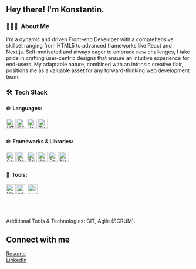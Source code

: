 <h2>Hey there! I'm Konstantin.</h2>

<h3>👨🏻‍💻 &nbsp;About Me</h3>
<p>
  I'm a dynamic and driven Front-end Developer with a comprehensive skillset ranging from HTML5 to advanced frameworks like React and Next.js.
  Self-motivated and always eager to embrace new challenges, I take pride in crafting user-centric designs that ensure an intuitive experience for end-users.
  My adaptable nature, combined with an intrinsic creative flair, positions me as a valuable asset for any forward-thinking web development team.
</p>

<h3>🛠 &nbsp;Tech Stack</h3>

<h4>🌐 &nbsp;Languages:</h4>
<img align="left" alt="HTML5" width="26px" src="https://cdn.jsdelivr.net/gh/devicons/devicon/icons/html5/html5-original.svg" />
<img align="left" alt="CSS3" width="26px" src="https://cdn.jsdelivr.net/gh/devicons/devicon/icons/css3/css3-original.svg" />
<img align="left" alt="JavaScript" width="26px" src="https://cdn.jsdelivr.net/gh/devicons/devicon/icons/javascript/javascript-original.svg" />
<img align="left" alt="Typescript" width="26px" src="https://img.icons8.com/fluency/48/typescript--v1.png" />
<br/><br/>

<h4>🌐 &nbsp;Frameworks & Libraries:</h4>
<img align="left" alt="Sass" width="26px" src="https://cdn.jsdelivr.net/gh/devicons/devicon/icons/sass/sass-original.svg" />
<img align="left" alt="Bootstrap" width="26px" src="https://img.icons8.com/color/48/bootstrap.png" />
<img align="left" alt="TailwindCSS" width="26px" src="https://img.icons8.com/fluency/48/tailwind_css.png" />
<img align="left" alt="Jquery" width="26px" src="https://img.icons8.com/ios-filled/50/000000/jquery.png" />
<img align="left" alt="React" width="26px" src="https://cdn.jsdelivr.net/gh/devicons/devicon/icons/react/react-original.svg" />
<img align="left" alt="NextJs" width="26px" src="https://img.icons8.com/nolan/64/1A6DFF/C822FF/nextjs.png" />
<br/><br/>

<h4>🔧 &nbsp;Tools:</h4>
<p>
<img align="left" alt="Visual Studio Code" width="26px" src="https://cdn.jsdelivr.net/gh/devicons/devicon/icons/vscode/vscode-original.svg" />
<img width="26px"  src="https://img.icons8.com/color/48/windows-10.png" alt="windows-10"/>
<img width="26px" " src="https://img.icons8.com/color/48/linux--v1.png" alt="linux--v1"/>  
</p>
<br/><br/>
<p>Additional Tools & Technologies: GIT, Agile (SCRUM).</p>

<h2>Connect with me</h2>
<a href="https://www.docdroid.net/E3wDGwL" target="_blank">Resume</a><br/>
<a href="https://www.linkedin.com/in/konstantin-vchkov-b39200210/" target="_blank">LinkedIn</a>
